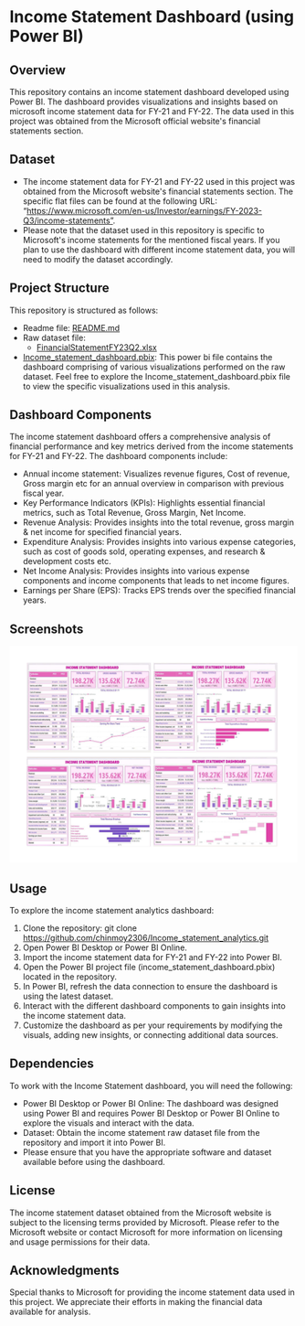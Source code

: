 # Income Statement Dashboard (using Power BI)
## Overview
This repository contains an income statement dashboard developed using Power BI. The dashboard provides visualizations and insights based on microsoft income statement data for FY-21 and FY-22. The data used in this project was obtained from the Microsoft official website's financial statements section.
## Dataset
-	The income statement data for FY-21 and FY-22 used in this project was obtained from the Microsoft website's financial statements section. The specific flat files can be found at the following URL: “https://www.microsoft.com/en-us/Investor/earnings/FY-2023-Q3/income-statements”.
-	Please note that the dataset used in this repository is specific to Microsoft's income statements for the mentioned fiscal years. If you plan to use the dashboard with different income statement data, you will need to modify the dataset accordingly.
## Project Structure
This repository is structured as follows:
-	Readme file: [README.md](https://github.com/chinmoy2306/Income_statement_analytics/blob/16bd2126a1cff2ac6a9a502703126b8f4f3e9416/README.md)
-	Raw dataset file:
	- [FinancialStatementFY23Q2.xlsx](https://github.com/chinmoy2306/Income_statement_analytics/blob/16bd2126a1cff2ac6a9a502703126b8f4f3e9416/FinancialStatementFY23Q2.xlsx)
- [Income_statement_dashboard.pbix](https://github.com/chinmoy2306/Income_statement_analytics/blob/16bd2126a1cff2ac6a9a502703126b8f4f3e9416/Income_statement_dashboard.pbix):
This power bi file contains the dashboard comprising of various visualizations performed on the raw dataset.
Feel free to explore the Income_statement_dashboard.pbix file to view the specific visualizations used in this analysis.
## Dashboard Components
The income statement dashboard offers a comprehensive analysis of financial performance and key metrics derived from the income statements for FY-21 and FY-22. The dashboard components include:
-	Annual income statement: Visualizes revenue figures, Cost of revenue, Gross margin etc for an annual overview in comparison with previous fiscal year.
-	Key Performance Indicators (KPIs): Highlights essential financial metrics, such as Total Revenue, Gross Margin, Net Income.
-	Revenue Analysis: Provides insights into the total revenue, gross margin & net income for specified financial years.
-	Expenditure Analysis: Provides insights into various expense categories, such as cost of goods sold, operating expenses, and research & development costs etc.
-	Net Income Analysis: Provides insights into various expense components and income components that leads to net income figures.
-	Earnings per Share (EPS): Tracks EPS trends over the specified financial years.
## Screenshots
![image](https://github.com/chinmoy2306/Income_statement_analytics/blob/20e152c769b1349a44677e26f4bc4bd663253e1f/Screenshot.jpg)
## Usage
To explore the income statement analytics dashboard:

1.	Clone the repository: git clone https://github.com/chinmoy2306/Income_statement_analytics.git
2.	Open Power BI Desktop or Power BI Online.
3.	Import the income statement data for FY-21 and FY-22 into Power BI.
4.	Open the Power BI project file (income_statement_dashboard.pbix) located in the repository.
5.	In Power BI, refresh the data connection to ensure the dashboard is using the latest dataset.
6.	Interact with the different dashboard components to gain insights into the income statement data.
7.	Customize the dashboard as per your requirements by modifying the visuals, adding new insights, or connecting additional data sources.
## Dependencies
To work with the Income Statement dashboard, you will need the following:
-	Power BI Desktop or Power BI Online: The dashboard was designed using Power BI and requires Power BI Desktop or Power BI Online to explore the visuals and interact with the data.
-	Dataset: Obtain the income statement raw dataset file from the repository and import it into Power BI.
-	Please ensure that you have the appropriate software and dataset available before using the dashboard.
## License
The income statement dataset obtained from the Microsoft website is subject to the licensing terms provided by Microsoft. Please refer to the Microsoft website or contact Microsoft for more information on licensing and usage permissions for their data.
## Acknowledgments
Special thanks to Microsoft for providing the income statement data used in this project. We appreciate their efforts in making the financial data available for analysis.
